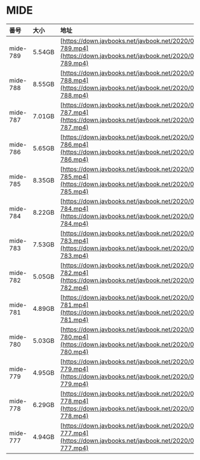 # MIDE

| 番号 | 大小 | 地址 |
| :--- | :--- | :--- |
| mide-789 | 5.54GB | [https://down.javbooks.net/javbook.net/2020/06/26/mide-789.mp4](https://down.javbooks.net/javbook.net/2020/06/26/mide-789.mp4) |
| mide-788 | 8.55GB | [https://down.javbooks.net/javbook.net/2020/06/26/mide-788.mp4](https://down.javbooks.net/javbook.net/2020/06/26/mide-788.mp4) |
| mide-787 | 7.01GB | [https://down.javbooks.net/javbook.net/2020/06/26/mide-787.mp4](https://down.javbooks.net/javbook.net/2020/06/26/mide-787.mp4) |
| mide-786 | 5.65GB | [https://down.javbooks.net/javbook.net/2020/06/26/mide-786.mp4](https://down.javbooks.net/javbook.net/2020/06/26/mide-786.mp4) |
| mide-785 | 8.35GB | [https://down.javbooks.net/javbook.net/2020/06/26/mide-785.mp4](https://down.javbooks.net/javbook.net/2020/06/26/mide-785.mp4) |
| mide-784 | 8.22GB | [https://down.javbooks.net/javbook.net/2020/06/26/mide-784.mp4](https://down.javbooks.net/javbook.net/2020/06/26/mide-784.mp4) |
| mide-783 | 7.53GB | [https://down.javbooks.net/javbook.net/2020/06/26/mide-783.mp4](https://down.javbooks.net/javbook.net/2020/06/26/mide-783.mp4) |
| mide-782 | 5.05GB | [https://down.javbooks.net/javbook.net/2020/06/22/mide-782.mp4](https://down.javbooks.net/javbook.net/2020/06/22/mide-782.mp4) |
| mide-781 | 4.89GB | [https://down.javbooks.net/javbook.net/2020/06/22/mide-781.mp4](https://down.javbooks.net/javbook.net/2020/06/22/mide-781.mp4) |
| mide-780 | 5.03GB | [https://down.javbooks.net/javbook.net/2020/06/22/mide-780.mp4](https://down.javbooks.net/javbook.net/2020/06/22/mide-780.mp4) |
| mide-779 | 4.95GB | [https://down.javbooks.net/javbook.net/2020/06/22/mide-779.mp4](https://down.javbooks.net/javbook.net/2020/06/22/mide-779.mp4) |
| mide-778 | 6.29GB | [https://down.javbooks.net/javbook.net/2020/06/22/mide-778.mp4](https://down.javbooks.net/javbook.net/2020/06/22/mide-778.mp4) |
| mide-777 | 4.94GB | [https://down.javbooks.net/javbook.net/2020/06/22/mide-777.mp4](https://down.javbooks.net/javbook.net/2020/06/22/mide-777.mp4) |



